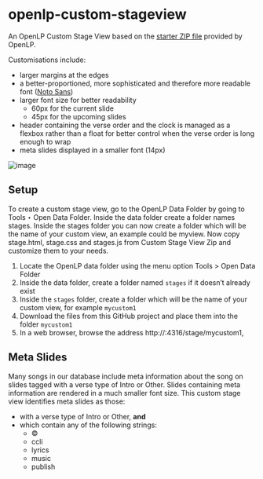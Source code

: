 # openlp-custom-stageview

An OpenLP Custom Stage View based on the [starter ZIP file](https://manual.openlp.org/stage_view.html#custom-stage-views) provided by OpenLP.

Customisations include:

* larger margins at the edges
* a better-proportioned, more sophisticated and therefore more readable font ([Noto Sans](https://fonts.google.com/noto/specimen/Noto+Sans))
* larger font size for better readability
  * 60px for the current slide
  * 45px for the upcoming slides
* header containing the verse order and the clock is managed as a flexbox rather than a float for better control when the verse order is long enough to wrap
* meta slides displayed in a smaller font (14px)
 
![image](https://github.com/brettdonald/openlp-custom-stageview/assets/4504348/e5f23fee-aa4a-4ce1-a282-09bda1e496a2)

## Setup

To create a custom stage view, go to the OpenLP Data Folder by going to Tools ‣ Open Data Folder. Inside the data folder create a folder names stages. Inside the stages folder you can now create a folder which will be the name of your custom view, an example could be myview. Now copy stage.html, stage.css and stages.js from Custom Stage View Zip and customize them to your needs.

1. Locate the OpenLP data folder using the menu option Tools > Open Data Folder
2. Inside the data folder, create a folder named `stages` if it doesn’t already exist
3. Inside the `stages` folder, create a folder which will be the name of your custom view, for example `mycustom1`
4. Download the files from this GitHub project and place them into the folder `mycustom1`
5. In a web browser, browse the address http://:4316/stage/mycustom1, 

## Meta Slides

Many songs in our database include meta information about the song on slides tagged with
a verse type of Intro or Other. Slides containing meta information are rendered in a much smaller
font size. This custom stage view identifies meta slides as those:

* with a verse type of Intro or Other, **and**
* which contain any of the following strings:
  * ©
  * ccli
  * lyrics
  * music
  * publish
